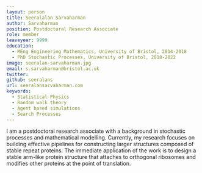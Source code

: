 ```yaml
---
layout: person
title: Seeralalan Sarvaharman
author: Sarvaharman
position: Postdoctoral Research Associate
role: member
leaveyear: 9999
education:
  - MEng Engineering Mathematics, University of Bristol, 2014-2018
  - PhD Stochastic Processes, University of Bristol, 2018-2022
image: seeralan-sarvaharman.jpg
email: s.sarvaharman@bristol.ac.uk
twitter:
github: seeralans
url: seeralansarvaharman.com
keywords:
  - Statistical Physics
  - Random walk theory
  - Agent based simulations
  - Search Processes
---
```

I am a postdoctoral research associate with a background in stochastic processes and mathematical modelling. Currently, my research focuses on building effective pipelines for constructing larger structures composed of stable repeat proteins. The immediate application of the work is to design a stable arm-like protein structure that attaches to orthogonal ribosomes and modifies other proteins at the point of translation.
